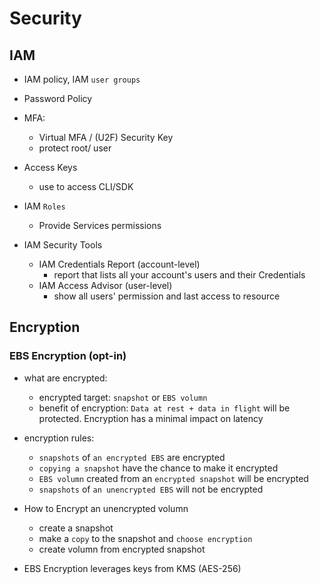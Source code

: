 # Security
## IAM
- IAM policy, IAM `user groups`
- Password Policy
- MFA:
    - Virtual MFA /  (U2F) Security Key 
    - protect root/ user
- Access Keys
    - use to access CLI/SDK
- IAM `Roles`
    - Provide Services permissions

- IAM Security Tools
    - IAM Credentials Report (account-level)
        -  report that lists all your account's users and their Credentials
    - IAM Access Advisor (user-level)
        - show all users' permission and last access to resource



## Encryption
### EBS Encryption (opt-in)
- what are encrypted:
    - encrypted target: `snapshot` or `EBS volumn `
    - benefit of encryption: `Data at rest + data in flight` will be protected. Encryption has a minimal impact on latency
- encryption rules:
    - `snapshots` of `an encrypted EBS` are encrypted
    - `copying a snapshot` have the chance to make it encrypted 
    - `EBS volumn` created from an `encrypted snapshot` will be encrypted
    - `snapshots` of `an unencrypted EBS` will not be encrypted
- How to Encrypt an unencrypted volumn
    - create a snapshot
    - make a `copy` to the snapshot and `choose encryption` 
    - create volumn from encrypted snapshot

- EBS Encryption leverages keys from KMS (AES-256)